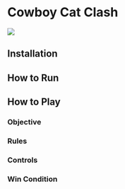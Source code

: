 # Cowboy Cat Clash

![](./assets/extra/thumbnail.png)

## Installation

## How to Run

## How to Play

### Objective

### Rules

### Controls

### Win Condition
